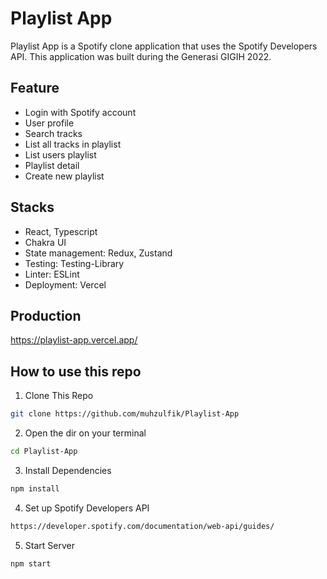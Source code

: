 # Playlist App

Playlist App is a Spotify clone application that uses the Spotify Developers API. This application was built during the Generasi GIGIH 2022.

## Feature

* Login with Spotify account
* User profile
* Search tracks
* List all tracks in playlist
* List users playlist
* Playlist detail
* Create new playlist


## Stacks
* React, Typescript
* Chakra UI
* State management: Redux, Zustand
* Testing: Testing-Library
* Linter: ESLint
* Deployment: Vercel

## Production
https://playlist-app.vercel.app/

## How to use this repo
1. Clone This Repo
```bash
git clone https://github.com/muhzulfik/Playlist-App
```
2. Open the dir on your terminal
```bash
cd Playlist-App
```
3. Install Dependencies
```bash
npm install
```
4. Set up Spotify Developers API
```bash
https://developer.spotify.com/documentation/web-api/guides/
```
5. Start Server
```bash
npm start
```
